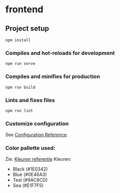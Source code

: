 # frontend

## Project setup
```
npm install
```

### Compiles and hot-reloads for development
```
npm run serve
```

### Compiles and minifies for production
```
npm run build
```

### Lints and fixes files
```
npm run lint
```

### Customize configuration

See [Configuration Reference](https://cli.vuejs.org/config/).

### Color pallette used:

Zie: [Kleuren referentie](https://colorhunt.co/palette/1e03420e46a39ac8cde1f7f5)
Kleuren:

- Black (#1E0342)
- Blue (#0E46A3)
- Teal (#9AC8CD)
- Sea (#E1F7F5)
